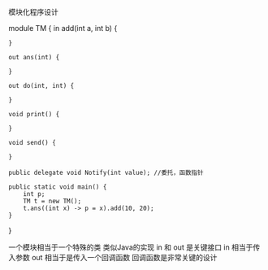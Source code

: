模块化程序设计

module TM {
	in add(int a, int b) {

	}
	
	out ans(int) {

	}

	out do(int, int) {

	}

	void print() {

	}

	void send() {

	}

	public delegate void Notify(int value); //委托，函数指针

	public static void main() {
		int p;
		TM t = new TM();
		t.ans((int x) -> p = x).add(10, 20);
	}
}

一个模块相当于一个特殊的类
类似Java的实现
in 和 out 是关键接口
in 相当于传入参数
out 相当于是传入一个回调函数
回调函数是非常关键的设计




